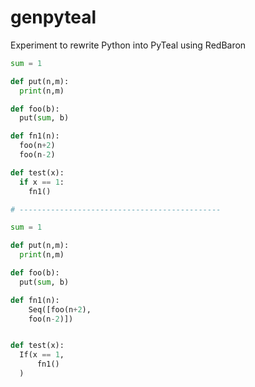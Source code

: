 # genpyteal
Experiment to rewrite Python into PyTeal using RedBaron

```python
sum = 1

def put(n,m):
  print(n,m)

def foo(b):
  put(sum, b)

def fn1(n):
  foo(n+2)
  foo(n-2)

def test(x):
  if x == 1:
    fn1()

# ---------------------------------------------

sum = 1

def put(n,m):
  print(n,m)

def foo(b):
  put(sum, b)

def fn1(n):
    Seq([foo(n+2),
    foo(n-2)])


def test(x):
  If(x == 1,
      fn1()
  )


```
